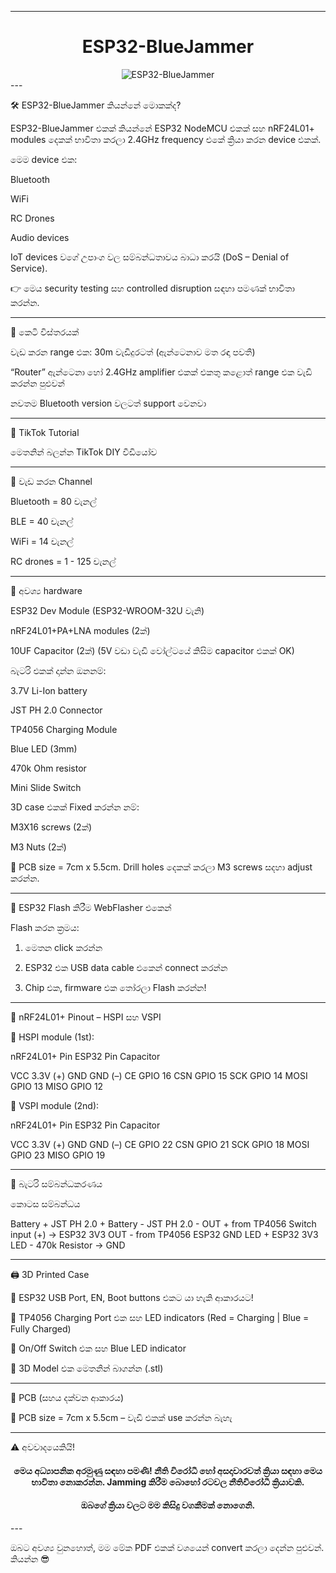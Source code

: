 

---

<h1 align="center">ESP32-BlueJammer</h1>
<div align="center">
  <img src="https://dwdwpld.pages.dev/ESP32-BlueJammerBy@emensta.jpg" alt="ESP32-BlueJammer">
</div>
---

🛠️ ESP32-BlueJammer කියන්නේ මොකක්ද?

ESP32-BlueJammer එකක් කියන්නේ ESP32 NodeMCU එකක් සහ nRF24L01+ modules දෙකක් භාවිතා කරලා 2.4GHz frequency එකේ ක්‍රියා කරන device එකක්.

මෙම device එක:

Bluetooth

WiFi

RC Drones

Audio devices

IoT devices වගේ උපාංග වල සම්බන්ධතාවය බාධා කරයි (DoS – Denial of Service).


👉 මෙය security testing සහ controlled disruption සඳහා පමණක් භාවිතා කරන්න.


---

📡 කෙටි විස්තරයක්

වැඩ කරන range එක: 30m වැඩිදුරටත් (ඇන්ටෙනාව මත රඳා පවතී)

“Router” ඇන්ටෙනා හෝ 2.4GHz amplifier එකක් එකතු කළොත් range එක වැඩි කරන්න පුළුවන්

නවතම Bluetooth version වලටත් support වෙනවා



---

🎥 TikTok Tutorial

මෙතනින් බලන්න TikTok DIY වීඩියෝව


---

📶 වැඩ කරන Channel

Bluetooth = 80 චැනල්

BLE = 40 චැනල්

WiFi = 14 චැනල්

RC drones = 1 - 125 චැනල්



---

🔧 අවශ්‍ය hardware

ESP32 Dev Module (ESP32-WROOM-32U වැනි)

nRF24L01+PA+LNA modules (2ක්)

10UF Capacitor (2ක්) (5V වඩා වැඩි වෝල්ටයේ කිසිම capacitor එකක් OK)


බැටරි එකක් දාන්න ඔනනම්:

3.7V Li-Ion battery

JST PH 2.0 Connector

TP4056 Charging Module

Blue LED (3mm)

470k Ohm resistor

Mini Slide Switch


3D case එකක් Fixed කරන්න නම්:

M3X16 screws (2ක්)

M3 Nuts (2ක්)


🧾 PCB size = 7cm x 5.5cm. Drill holes දෙකක් කරලා M3 screws සදහා adjust කරන්න.


---

🔌 ESP32 Flash කිරීම WebFlasher එකෙන්



Flash කරන ක්‍රමය:

1. මෙතන click කරන්න


2. ESP32 එක USB data cable එකෙන් connect කරන්න


3. Chip එක, firmware එක තෝරලා Flash කරන්න!




---

📌 nRF24L01+ Pinout – HSPI සහ VSPI

📍 HSPI module (1st):

nRF24L01+ Pin	ESP32 Pin	Capacitor

VCC	3.3V	(+)
GND	GND	(–)
CE	GPIO 16	
CSN	GPIO 15	
SCK	GPIO 14	
MOSI	GPIO 13	
MISO	GPIO 12	


📍 VSPI module (2nd):

nRF24L01+ Pin	ESP32 Pin	Capacitor

VCC	3.3V	(+)
GND	GND	(–)
CE	GPIO 22	
CSN	GPIO 21	
SCK	GPIO 18	
MOSI	GPIO 23	
MISO	GPIO 19	



---

🔋 බැටරි සම්බන්ධකරණය

කොටස	සම්බන්ධය

Battery +	JST PH 2.0 +
Battery -	JST PH 2.0 -
OUT + from TP4056	Switch input (+) → ESP32 3V3
OUT - from TP4056	ESP32 GND
LED +	ESP32 3V3
LED -	470k Resistor → GND



---

🖨️ 3D Printed Case

📌 ESP32 USB Port, EN, Boot buttons එකට යා හැකි ආකාරයට!



📌 TP4056 Charging Port එක සහ LED indicators (Red = Charging | Blue = Fully Charged)



📌 On/Off Switch එක සහ Blue LED indicator



📎 3D Model එක මෙතනින් බාගන්න (.stl)




---

🧩 PCB (සහය දක්වන ආකාරය)

📌 PCB size = 7cm x 5.5cm – වැඩි එකක් use කරන්න බැහැ




---

⚠️ අවවාදයෙකියි!

<h4 align="center">මෙය අධ්‍යාපනික අරමුණු සඳහා පමණි! නීති විරෝධී හෝ අසදාචාරවත් ක්‍රියා සඳහා මෙය භාවිතා නොකරන්න. Jamming කිරීම බොහෝ රටවල නීතිවිරෝධී ක්‍රියාවකි.</h4><h4 align="center">ඔබගේ ක්‍රියා වලට මම කිසිදු වගකීමක් නොගෙනි.</h4>
---

ඔබට අවශ්‍ය වුනහොත්, මම මේක PDF එකක් වශයෙන් convert කරලා දෙන්න පුළුවන්. කියන්න 😎

